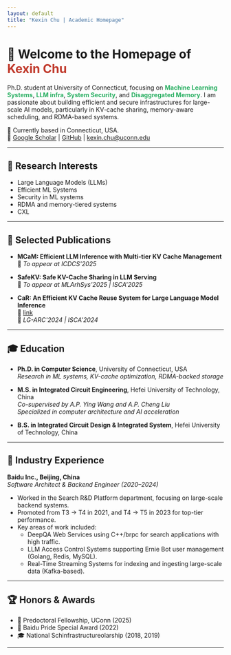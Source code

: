 ```yaml
---
layout: default
title: "Kexin Chu | Academic Homepage"
---
```


# 👋 Welcome to the Homepage of <span style="color:#c0392b"><b>Kexin Chu</b></span>

Ph.D. student at University of Connecticut, focusing on <span style="color:#27ae60"><b>Machine Learning Systems</b></span>, <span style="color:#27ae60"><b>LLM infra</b></span>, <span style="color:#27ae60"><b>System Security</b></span>, and <span style="color:#27ae60"><b>Disaggregated Memory</b></span>. I am passionate about building efficient and secure infrastructures for large-scale AI models, particularly in KV-cache sharing, memory-aware scheduling, and RDMA-based systems.

📍 Currently based in Connecticut, USA.  
🔗 [Google Scholar](https://scholar.google.com/citations?user=ZIdS3d0AAAAJ&hl=en) | [GitHub](https://github.com/kexinchu) | kexin.chu@uconn.edu

---

## 🧪 Research Interests

- Large Language Models (LLMs)
- Efficient ML Systems
- Security in ML systems
- RDMA and memory-tiered systems
- CXL

---

## 📄 Selected Publications

- **MCaM: Efficient LLM Inference with Multi-tier KV Cache Management**  
  🔹 *To appear at ICDCS'2025*

- **SafeKV: Safe KV-Cache Sharing in LLM Serving**  
  🔹 *To appear at MLArhSys'2025 | ISCA'2025*

- **CaR: An Efficient KV Cache Reuse System for Large Language Model Inference**  
  🔗 [link](hhttps://scholar.google.com/citations?view_op=view_citation&hl=en&user=ZIdS3d0AAAAJ&citation_for_view=ZIdS3d0AAAAJ:9yKSN-GCB0IC)  
  🔹 *LG-ARC'2024 | ISCA'2024*
---

## 🎓 Education

- **Ph.D. in Computer Science**, University of Connecticut, USA  
  _Research in ML systems, KV-cache optimization, RDMA-backed storage_

- **M.S. in Integrated Circuit Engineering**, Hefei University of Technology, China  
  _Co-supervised by A.P. Ying Wang and A.P. Cheng Liu_  
  _Specialized in computer architecture and AI acceleration_

- **B.S. in Integrated Circuit Design & Integrated System**, Hefei University of Technology, China  

---

## 💼 Industry Experience

**Baidu Inc., Beijing, China**  
_Software Architect & Backend Engineer (2020–2024)_
- Worked in the Search R&D Platform department, focusing on large-scale backend systems.
- Promoted from T3 → T4 in 2021, and T4 → T5 in 2023 for top-tier performance.
- Key areas of work included:
    - DeepQA Web Services using C++/brpc for search applications with high traffic.
    - LLM Access Control Systems supporting Ernie Bot user management (Golang, Redis, MySQL).
    - Real-Time Streaming Systems for indexing and ingesting large-scale data (Kafka-based).

---

## 🏆 Honors & Awards

- 🏅 Predoctoral Fellowship, UConn (2025)  
- 🏅 Baidu Pride Special Award (2022)  
- 🎓 National Schinfrastructureolarship (2018, 2019)

---
